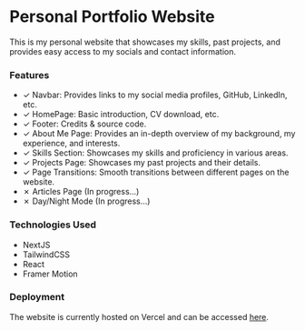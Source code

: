 # Personal Portfolio Website

This is my personal website that showcases my skills, past projects, and provides easy access to my socials and contact information.

### Features
- ✓ Navbar: Provides links to my social media profiles, GitHub, LinkedIn, etc.
- ✓ HomePage: Basic introduction, CV download, etc.
- ✓ Footer: Credits & source code.
- ✓ About Me Page: Provides an in-depth overview of my background, my experience, and interests.
- ✓ Skills Section: Showcases my skills and proficiency in various areas.
- ✓ Projects Page: Showcases my past projects and their details.
- ✓ Page Transitions: Smooth transitions between different pages on the website.
- ✗ Articles Page (In progress...)
- ✗ Day/Night Mode (In progress...)

### Technologies Used
- NextJS
- TailwindCSS
- React
- Framer Motion

### Deployment
The website is currently hosted on Vercel and can be accessed [here](https://personal-website-forreya.vercel.app/).
